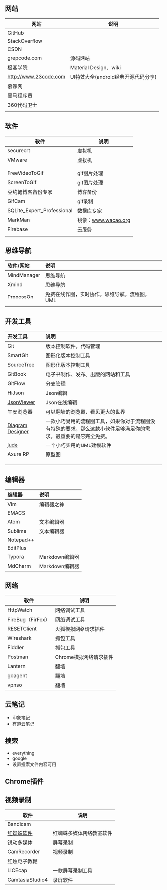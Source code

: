 ## 网站

| 网站                    | 说明                      |
| --------------------- | ----------------------- |
| GitHub                |                         |
| StackOverflow         |                         |
| CSDN                  |                         |
| grepcode.com          | 源码网站                    |
| 极客学院                  | Material Design、wiki    |
| http://www.23code.com | UI特效大全(android经典开源代码分享) |
| 慕课网                   |                         |
| 黑马程序员                 |                         |
| 360代码卫士               |                         |
|                       |                         |

## 软件

| 软件                         | 说明               |
| -------------------------- | ---------------- |
| securecrt                  | 虚拟机              |
| VMware                     | 虚拟机              |
|                            |                  |
|                            |                  |
| FreeVideoToGif             | gif图片处理          |
| ScreenToGif                | gif图片处理          |
| 豆约翰博客备份专家                  | 博客备份             |
| GifCam                     | gif录制            |
| SQLite_Expert_Professional | 数据库专家            |
| MarkMan                    | 镜像：www.wacao.org |
| Firebase                   | 云服务              |
|                            |                  |

## 思维导航

| 软件/网站       | 说明                       |
| :---------- | :----------------------- |
| MindManager | 思维导航                     |
| Xmind       | 思维导航                     |
| ProcessOn   | 免费在线作图，实时协作，思维导航，流程图，UML |
|             |                          |

## 开发工具

| 开发工具                                     | 说明                                       |
| :--------------------------------------- | :--------------------------------------- |
| Git                                      | 版本控制软件，代码管理                              |
| SmartGit                                 | 图形化版本控制工具                                |
| SourceTree                               | 图形化版本控制工具                                |
| GitBook                                  | 电子书制作、发布、出版的网站和工具                        |
| GitFlow                                  | 分支管理                                     |
| HiJson                                   | Json编辑                                   |
| [JsonViewer](http://www.bejson.com/)     | Json在线编辑                                 |
| 午安浏览器                                    | 可以翻墙的浏览器，看见更大的世界                         |
| [Diagram Designer](http://meesoft.logicnet.dk/DiagramDesigner/) | 一款小巧易用的流程图工具，如果你对于流程图没有特殊的要求，那么这款小软件足够满足你的需求，最重要的是它完全免费。 |
| [jude](http://astah.net/editions/community) | 一个小巧实用的UML建模软件                           |
| Axure RP                                 | 原型图                                      |
|                                          |                                          |
|                                          |                                          |
|                                          |                                          |

## 编辑器

| 编辑器       | 说明          |
| :-------- | :---------- |
| Vim       | 编辑器之神       |
| EMACS     |             |
| Atom      | 文本编辑器       |
| Sublime   | 文本编辑器       |
| Notepad++ |             |
| EditPlus  |             |
| Typora    | Markdown编辑器 |
| MdCharm   | Markdown编辑器 |

## 网络

| 软件              | 说明             |
| --------------- | -------------- |
| HttpWatch       | 网络调试工具         |
| FireBug（FirFox） | 网络调试工具         |
| RESETClient     | 火狐模拟网络请求插件     |
| Wireshark       | 抓包工具           |
| Fiddler         | 抓包工具           |
| Postman         | Chrome模拟网络请求插件 |
| Lantern         | 翻墙             |
| goagent         | 翻墙             |
| vpnso           | 翻墙             |

## 云笔记

- 印象笔记
- 有道云笔记

## 搜索

- everything
- google
- 设置搜索文件内容可用

## Chrome插件

## 视频录制  

| 软件                                | 说明           |
| --------------------------------- | ------------ |
| Bandicam                          |              |
| [红蜘蛛软件](http://www.3000soft.net/) | 红蜘蛛多媒体网络教室软件 |
| 锐动多媒体                             | 屏幕录制         |
| CamRecorder                       | 视频录制         |
| 红烛电子教鞭                            |              |
| LICEcap                           | 一款屏幕录制工具     |
| CamtasiaStudio4                   | 录屏软件         |